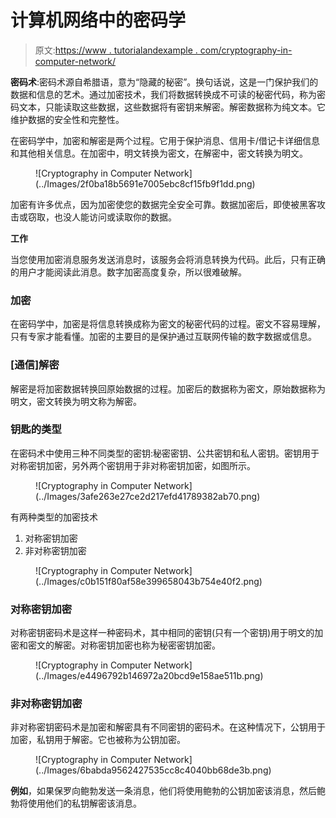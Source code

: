 # 计算机网络中的密码学

> 原文:[https://www . tutorialandexample . com/cryptography-in-computer-network/](https://www.tutorialandexample.com/cryptography-in-computer-network/)

**密码术**:密码术源自希腊语，意为“隐藏的秘密”。换句话说，这是一门保护我们的数据和信息的艺术。通过加密技术，我们将数据转换成不可读的秘密代码，称为密码文本，只能读取这些数据，这些数据将有密钥来解密。解密数据称为纯文本。它维护数据的安全性和完整性。

在密码学中，加密和解密是两个过程。它用于保护消息、信用卡/借记卡详细信息和其他相关信息。在加密中，明文转换为密文，在解密中，密文转换为明文。

<figure class="wp-block-image size-large">![Cryptography in Computer Network](../Images/2f0ba18b5691e7005ebc8cf15fb9f1dd.png)</figure>

加密有许多优点，因为加密使您的数据完全安全可靠。数据加密后，即使被黑客攻击或窃取，也没人能访问或读取你的数据。

**工作**

当您使用加密消息服务发送消息时，该服务会将消息转换为代码。此后，只有正确的用户才能阅读此消息。数字加密高度复杂，所以很难破解。

### 加密

在密码学中，加密是将信息转换成称为密文的秘密代码的过程。密文不容易理解，只有专家才能看懂。加密的主要目的是保护通过互联网传输的数字数据或信息。

### [通信]解密

解密是将加密数据转换回原始数据的过程。加密后的数据称为密文，原始数据称为明文，密文转换为明文称为解密。

### 钥匙的类型

在密码术中使用三种不同类型的密钥:秘密密钥、公共密钥和私人密钥。密钥用于对称密钥加密，另外两个密钥用于非对称密钥加密，如图所示。

<figure class="wp-block-image size-large">![Cryptography in Computer Network](../Images/3afe263e27ce2d217efd41789382ab70.png)</figure>

有两种类型的加密技术

1.  对称密钥加密
2.  非对称密钥加密

<figure class="wp-block-image size-large">![Cryptography in Computer Network](../Images/c0b151f80af58e399658043b754e40f2.png)</figure>

### 对称密钥加密

对称密钥密码术是这样一种密码术，其中相同的密钥(只有一个密钥)用于明文的加密和密文的解密。对称密钥加密也称为秘密密钥加密。

<figure class="wp-block-image size-large">![Cryptography in Computer Network](../Images/e4496792b146972a20bcd9e158ae511b.png)</figure>

### 非对称密钥加密

非对称密钥密码术是加密和解密具有不同密钥的密码术。在这种情况下，公钥用于加密，私钥用于解密。它也被称为公钥加密。

<figure class="wp-block-image size-large">![Cryptography in Computer Network](../Images/6babda9562427535cc8c4040bb68de3b.png)</figure>

**例如**，如果保罗向鲍勃发送一条消息，他们将使用鲍勃的公钥加密该消息，然后鲍勃将使用他们的私钥解密该消息。